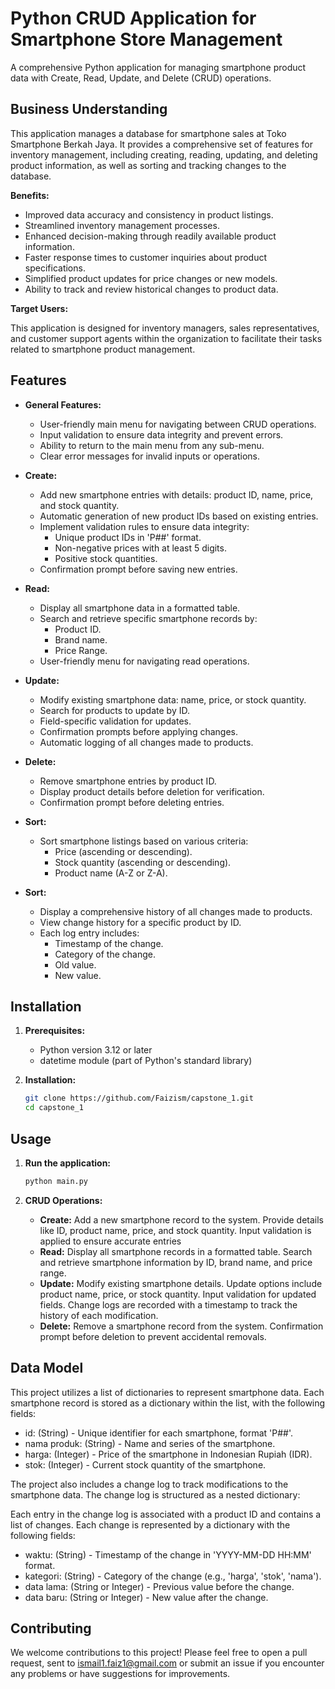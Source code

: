 # Python CRUD Application for Smartphone Store Management

A comprehensive Python application for managing smartphone product data with Create, Read, Update, and Delete (CRUD) operations.

## Business Understanding

This application manages a database for smartphone sales at Toko Smartphone Berkah Jaya. It provides a comprehensive set of features for inventory management, including creating, reading, updating, and deleting product information, as well as sorting and tracking changes to the database.

**Benefits:**

* Improved data accuracy and consistency in product listings.
* Streamlined inventory management processes.
* Enhanced decision-making through readily available product information.
* Faster response times to customer inquiries about product specifications.
* Simplified product updates for price changes or new models.
* Ability to track and review historical changes to product data.

**Target Users:**

This application is designed for inventory managers, sales representatives, and customer support agents within the organization to facilitate their tasks related to smartphone product management.

## Features
* **General Features:**
   * User-friendly main menu for navigating between CRUD operations.
   * Input validation to ensure data integrity and prevent errors.
   * Ability to return to the main menu from any sub-menu.
   * Clear error messages for invalid inputs or operations.

* **Create:**
   * Add new smartphone entries with details: product ID, name, price, and stock quantity.
   * Automatic generation of new product IDs based on existing entries.
   * Implement validation rules to ensure data integrity:
      * Unique product IDs in 'P##' format.
      * Non-negative prices with at least 5 digits.
      * Positive stock quantities.
   * Confirmation prompt before saving new entries.

* **Read:**
   * Display all smartphone data in a formatted table.
   * Search and retrieve specific smartphone records by:
       * Product ID.
       * Brand name.
       * Price Range.
   * User-friendly menu for navigating read operations.
     
* **Update:**
   * Modify existing smartphone data: name, price, or stock quantity.
   * Search for products to update by ID.
   * Field-specific validation for updates.
   * Confirmation prompts before applying changes.
   * Automatic logging of all changes made to products.
     
* **Delete:**
   * Remove smartphone entries by product ID.
   * Display product details before deletion for verification.
   * Confirmation prompt before deleting entries.
 
* **Sort:**
   * Sort smartphone listings based on various criteria:
       * Price (ascending or descending).
       * Stock quantity (ascending or descending).
       * Product name (A-Z or Z-A).
    
* **Sort:**
   * Display a comprehensive history of all changes made to products.
   * View change history for a specific product by ID.
   * Each log entry includes:
       * Timestamp of the change.
       * Category of the change.
       * Old value.
       * New value.
    
## Installation

1. **Prerequisites:**
    * Python version 3.12 or later
    * datetime module (part of Python's standard library)

2. **Installation:**
    ```bash
    git clone https://github.com/Faizism/capstone_1.git
    cd capstone_1
    ```

## Usage

1. **Run the application:**
    ```bash
    python main.py
    ```

2. **CRUD Operations:**
    * **Create:** Add a new smartphone record to the system. Provide details like ID, product name, price, and stock quantity. Input validation is applied to ensure accurate entries
    * **Read:** Display all smartphone records in a formatted table. Search and retrieve smartphone information by ID, brand name, and price range. 
    * **Update:** Modify existing smartphone details. Update options include product name, price, or stock quantity. Input validation for updated fields. Change logs are recorded with a timestamp to track the history of each modification.
    * **Delete:** Remove a smartphone record from the system. Confirmation prompt before deletion to prevent accidental removals.
## Data Model
This project utilizes a list of dictionaries to represent smartphone data. Each smartphone record is stored as a dictionary within the list, with the following fields:

   * id: (String) - Unique identifier for each smartphone, format 'P##'.
   * nama produk: (String) - Name and series of the smartphone.
   * harga: (Integer) - Price of the smartphone in Indonesian Rupiah (IDR).
   * stok: (Integer) - Current stock quantity of the smartphone.

The project also includes a change log to track modifications to the smartphone data. The change log is structured as a nested dictionary:

Each entry in the change log is associated with a product ID and contains a list of changes. Each change is represented by a dictionary with the following fields:

   * waktu: (String) - Timestamp of the change in 'YYYY-MM-DD HH:MM' format.
   * kategori: (String) - Category of the change (e.g., 'harga', 'stok', 'nama').
   * data lama: (String or Integer) - Previous value before the change.
   * data baru: (String or Integer) - New value after the change.

## Contributing
We welcome contributions to this project! Please feel free to open a pull request, sent to ismail1.faiz1@gmail.com or submit an issue if you encounter any problems or have suggestions for improvements.


